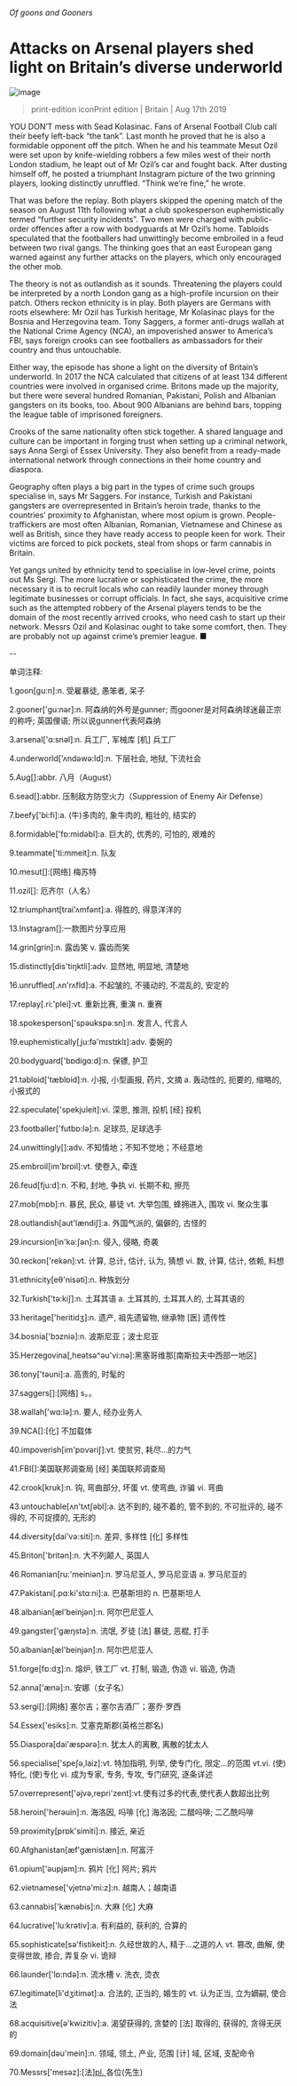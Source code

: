 ###### Of goons and Gooners
# Attacks on Arsenal players shed light on Britain’s diverse underworld 
![image](images/20190817_BRP001_0.jpg) 
> print-edition iconPrint edition | Britain | Aug 17th 2019 
YOU DON’T mess with Sead Kolasinac. Fans of Arsenal Football Club call their beefy left-back “the tank”. Last month he proved that he is also a formidable opponent off the pitch. When he and his teammate Mesut Ozil were set upon by knife-wielding robbers a few miles west of their north London stadium, he leapt out of Mr Ozil’s car and fought back. After dusting himself off, he posted a triumphant Instagram picture of the two grinning players, looking distinctly unruffled. “Think we’re fine,” he wrote. 
That was before the replay. Both players skipped the opening match of the season on August 11th following what a club spokesperson euphemistically termed “further security incidents”. Two men were charged with public-order offences after a row with bodyguards at Mr Ozil’s home. Tabloids speculated that the footballers had unwittingly become embroiled in a feud between two rival gangs. The thinking goes that an east European gang warned against any further attacks on the players, which only encouraged the other mob. 
The theory is not as outlandish as it sounds. Threatening the players could be interpreted by a north London gang as a high-profile incursion on their patch. Others reckon ethnicity is in play. Both players are Germans with roots elsewhere: Mr Ozil has Turkish heritage, Mr Kolasinac plays for the Bosnia and Herzegovina team. Tony Saggers, a former anti-drugs wallah at the National Crime Agency (NCA), an impoverished answer to America’s FBI, says foreign crooks can see footballers as ambassadors for their country and thus untouchable. 
Either way, the episode has shone a light on the diversity of Britain’s underworld. In 2017 the NCA calculated that citizens of at least 134 different countries were involved in organised crime. Britons made up the majority, but there were several hundred Romanian, Pakistani, Polish and Albanian gangsters on its books, too. About 900 Albanians are behind bars, topping the league table of imprisoned foreigners. 
Crooks of the same nationality often stick together. A shared language and culture can be important in forging trust when setting up a criminal network, says Anna Sergi of Essex University. They also benefit from a ready-made international network through connections in their home country and diaspora. 
Geography often plays a big part in the types of crime such groups specialise in, says Mr Saggers. For instance, Turkish and Pakistani gangsters are overrepresented in Britain’s heroin trade, thanks to the countries’ proximity to Afghanistan, where most opium is grown. People-traffickers are most often Albanian, Romanian, Vietnamese and Chinese as well as British, since they have ready access to people keen for work. Their victims are forced to pick pockets, steal from shops or farm cannabis in Britain. 
Yet gangs united by ethnicity tend to specialise in low-level crime, points out Ms Sergi. The more lucrative or sophisticated the crime, the more necessary it is to recruit locals who can readily launder money through legitimate businesses or corrupt officials. In fact, she says, acquisitive crime such as the attempted robbery of the Arsenal players tends to be the domain of the most recently arrived crooks, who need cash to start up their network. Messrs Ozil and Kolasinac ought to take some comfort, then. They are probably not up against crime’s premier league. ■ 
-- 
 单词注释:
1.goon[gu:n]:n. 受雇暴徒, 愚笨者, 呆子 
2.gooner['ɡu:nər]:n. 阿森纳的外号是gunner; 而gooner是对阿森纳球迷最正宗的称呼; 英国俚语; 所以说gunner代表阿森纳 
3.arsenal['ɑ:snәl]:n. 兵工厂, 军械库 [机] 兵工厂 
4.underworld['ʌndәwә:ld]:n. 下层社会, 地狱, 下流社会 
5.Aug[]:abbr. 八月（August） 
6.sead[]:abbr. 压制敌方防空火力（Suppression of Enemy Air Defense） 
7.beefy['bi:fi]:a. (牛)多肉的, 象牛肉的, 粗壮的, 结实的 
8.formidable['fɒ:midәbl]:a. 巨大的, 优秀的, 可怕的, 艰难的 
9.teammate['ti:mmeit]:n. 队友 
10.mesut[]:[网络] 梅苏特 
11.ozil[]: 厄齐尔（人名） 
12.triumphant[trai'ʌmfәnt]:a. 得胜的, 得意洋洋的 
13.Instagram[]:一款图片分享应用 
14.grin[grin]:n. 露齿笑 v. 露齿而笑 
15.distinctly[dis'tiŋktli]:adv. 显然地, 明显地, 清楚地 
16.unruffled[.ʌn'rʌfld]:a. 不起皱的, 不骚动的, 不混乱的, 安定的 
17.replay[.ri:'plei]:vt. 重新比赛, 重演 n. 重赛 
18.spokesperson['spәukspә:sn]:n. 发言人, 代言人 
19.euphemistically[ˌju:fə'mɪstɪklɪ]:adv. 委婉的 
20.bodyguard['bɒdigɑ:d]:n. 保镖, 护卫 
21.tabloid['tæblɒid]:n. 小报, 小型画报, 药片, 文摘 a. 轰动性的, 扼要的, 缩略的, 小报式的 
22.speculate['spekjuleit]:vi. 深思, 推测, 投机 [经] 投机 
23.footballer['futbɒ:lә]:n. 足球员, 足球选手 
24.unwittingly[]:adv. 不知情地；不知不觉地；不经意地 
25.embroil[im'brɒil]:vt. 使卷入, 牵连 
26.feud[fju:d]:n. 不和, 封地, 争执 vi. 长期不和, 擦亮 
27.mob[mɒb]:n. 暴民, 民众, 暴徒 vt. 大举包围, 蜂拥进入, 围攻 vi. 聚众生事 
28.outlandish[aut'lændiʃ]:a. 外国气派的, 偏僻的, 古怪的 
29.incursion[in'kә:ʃәn]:n. 侵入, 侵略, 奇袭 
30.reckon['rekәn]:vt. 计算, 总计, 估计, 认为, 猜想 vi. 数, 计算, 估计, 依赖, 料想 
31.ethnicity[eθ'nisәti]:n. 种族划分 
32.Turkish['tә:kiʃ]:n. 土耳其语 a. 土耳其的, 土耳其人的, 土耳其语的 
33.heritage['heritidʒ]:n. 遗产, 祖先遗留物, 继承物 [医] 遗传性 
34.bosnia['bɔzniә]:n. 波斯尼亚；波士尼亚 
35.Herzegovina[,heәtsә^әu'vi:nә]:黑塞哥维那[南斯拉夫中西部一地区] 
36.tony['tәuni]:a. 高贵的, 时髦的 
37.saggers[]:[网络] s。。 
38.wallah['wɑ:lә]:n. 要人, 经办业务人 
39.NCA[]:[化] 不加载体 
40.impoverish[im'pɒvәriʃ]:vt. 使贫穷, 耗尽...的力气 
41.FBI[]:美国联邦调查局 [经] 美国联邦调查局 
42.crook[kruk]:n. 钩, 弯曲部分, 坏蛋 vt. 使弯曲, 诈骗 vi. 弯曲 
43.untouchable[ʌn'tʌtʃәbl]:a. 达不到的, 碰不着的, 管不到的, 不可批评的, 碰不得的, 不可捉摸的, 无形的 
44.diversity[dai'vә:siti]:n. 差异, 多样性 [化] 多样性 
45.Briton['britәn]:n. 大不列颠人, 英国人 
46.Romanian[ru:'meiniәn]:n. 罗马尼亚人, 罗马尼亚语 a. 罗马尼亚的 
47.Pakistani[.pɑ:ki'stɑ:ni]:a. 巴基斯坦的 n. 巴基斯坦人 
48.albanian[æl'beinjәn]:n. 阿尔巴尼亚人 
49.gangster['gæŋstә]:n. 流氓, 歹徒 [法] 暴徒, 恶棍, 打手 
50.albanian[æl'beinjәn]:n. 阿尔巴尼亚人 
51.forge[fɒ:dʒ]:n. 熔炉, 铁工厂 vt. 打制, 锻造, 伪造 vi. 锻造, 伪造 
52.anna['ænә]:n. 安娜（女子名） 
53.sergi[]:[网络] 塞尔吉；塞尔吉酒厂；塞乔·罗西 
54.Essex['esiks]:n. 艾塞克斯郡(英格兰郡名) 
55.Diaspora[dai'æspәrә]:n. 犹太人的离散, 离散的犹太人 
56.specialise['speʃә,laiz]:vt. 特加指明, 列举, 使专门化, 限定...的范围 vt.vi. (使)特化, (使)专化 vi. 成为专家, 专务, 专攻, 专门研究, 逐条详述 
57.overrepresent['әjvә,repri'zent]:vt.使有过多的代表,使代表人数超出比例 
58.heroin['herәuin]:n. 海洛因, 吗啡 [化] 海洛因; 二醋吗啡; 二乙酰吗啡 
59.proximity[prɒk'simiti]:n. 接近, 亲近 
60.Afghanistan[æf'gænistæn]:n. 阿富汗 
61.opium['әupjәm]:n. 鸦片 [化] 阿片; 鸦片 
62.vietnamese['vjetnә'mi:z]:n. 越南人；越南语 
63.cannabis['kænәbis]:n. 大麻 [化] 大麻 
64.lucrative['lu:krәtiv]:a. 有利益的, 获利的, 合算的 
65.sophisticate[sә'fistikeit]:n. 久经世故的人, 精于...之道的人 vt. 篡改, 曲解, 使变得世故, 掺合, 弄复杂 vi. 诡辩 
66.launder['lɒ:ndә]:n. 流水槽 v. 洗衣, 烫衣 
67.legitimate[li'dʒitimәt]:a. 合法的, 正当的, 婚生的 vt. 认为正当, 立为嫡嗣, 使合法 
68.acquisitive[ә'kwizitiv]:a. 渴望获得的, 贪婪的 [法] 取得的, 获得的, 贪得无厌的 
69.domain[dәu'mein]:n. 领域, 领土, 产业, 范围 [计] 域, 区域, 支配命令 
70.Messrs['mesәz]:[法][pl. ](=Messieurs)各位(先生) 
